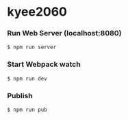 # kyee2060

### Run Web Server (localhost:8080)

```
$ npm run server
```

### Start Webpack watch

```
$ npm run dev
```

### Publish

```
$ npm run pub
```